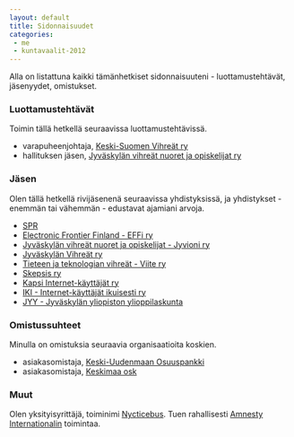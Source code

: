 ```yaml
---
layout: default
title: Sidonnaisuudet
categories:
 - me
 - kuntavaalit-2012
---
```


Alla on listattuna kaikki tämänhetkiset sidonnaisuuteni -
luottamustehtävät, jäsenyydet, omistukset.

### Luottamustehtävät

Toimin tällä hetkellä seuraavissa luottamustehtävissä.

-   varapuheenjohtaja, [Keski-Suomen Vihreät ry][]
-   hallituksen jäsen, [Jyväskylän vihreät nuoret ja opiskelijat ry][]

### Jäsen

Olen tällä hetkellä rivijäsenenä seuraavissa yhdistyksissä, ja
yhdistykset - enemmän tai vähemmän - edustavat ajamiani arvoja.

-   [SPR][]
-   [Electronic Frontier Finland - EFFi ry][]
-   [Jyväskylän vihreät nuoret ja opiskelijat - Jyvioni ry][Jyväskylän
    vihreät nuoret ja opiskelijat ry]
-   [Jyväskylän Vihreät ry][]
-   [Tieteen ja teknologian vihreät - Viite ry][]
-   [Skepsis ry][]
-   [Kapsi Internet-käyttäjät ry][]
-   [IKI - Internet-käyttäjät ikuisesti ry][]
-   [JYY - Jyväskylän yliopiston ylioppilaskunta][]

### Omistussuhteet

Minulla on omistuksia seuraavia organisaatioita koskien.

-   asiakasomistaja, [Keski-Uudenmaan Osuuspankki][]
-   asiakasomistaja, [Keskimaa osk][]

### Muut

Olen yksityisyrittäjä, toiminimi [Nycticebus][]. Tuen rahallisesti
[Amnesty Internationalin][] toimintaa.

  [Keski-Suomen Vihreät ry]: http://www.keskisuomenvihreat.fi/
  [Jyväskylän vihreät nuoret ja opiskelijat ry]: http://www.jyvioni.org/
  [SPR]: http://www.spr.fi/
  [Electronic Frontier Finland - EFFi ry]: http://www.effi.org/
  [Jyväskylän Vihreät ry]: http://www.jyvaskylanvihreat.fi/
  [Tieteen ja teknologian vihreät - Viite ry]: http://viite.fi/
  [Skepsis ry]: http://skepsis.fi/
  [Kapsi Internet-käyttäjät ry]: http://www.kapsi.fi/
  [IKI - Internet-käyttäjät ikuisesti ry]: http://iki.fi/
  [JYY - Jyväskylän yliopiston ylioppilaskunta]: http://jyy.fi/
  [Keski-Uudenmaan Osuuspankki]: http://www.op.fi/
  [Keskimaa osk]: http://www.s-kanava.fi/web/keskimaa/asiakasomistajalle/
  [Nycticebus]: http://ntb.fi/
  [Amnesty Internationalin]: http://www.amnesty.fi/